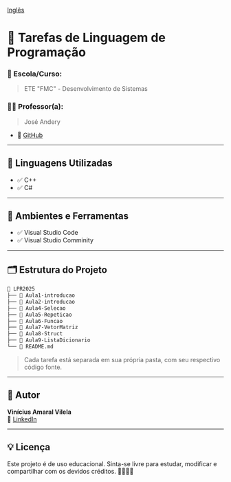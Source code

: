 [Inglês](README_en.md)
# 📘 Tarefas de Linguagem de Programação

### 🏫 Escola/Curso:
> ETE "FMC" - Desenvolvimento de Sistemas

### 👨‍🏫 Professor(a):
> José Andery
- 🔗 [GitHub](https://github.com/joseandery)

---

## 🚀 Linguagens Utilizadas

- ✅ C++
- ✅ C#

---

## 🧪 Ambientes e Ferramentas

- ✅ Visual Studio Code
- ✅ Visual Studio Comminity

---

## 🗂️ Estrutura do Projeto

```bash
📁 LPR2025
├── 📁 Aula1-introducao
├── 📁 Aula2-introducao
├── 📁 Aula4-Selecao
├── 📁 Aula5-Repeticao
├── 📁 Aula6-Funcao
├── 📁 Aula7-VetorMatriz
├── 📁 Aula8-Struct
├── 📁 Aula9-ListaDicionario
└── 📄 README.md 
```

> Cada tarefa está separada em sua própria pasta, com seu respectivo código fonte.

---

## 👤 Autor

**Vinícius Amaral Vilela**  
🔗 [LinkedIn](https://www.linkedin.com/in/vin%C3%ADcius-amaral-vilela-b57549362?utm_source=share&utm_campaign=share_via&utm_content=profile&utm_medium=ios_app)

---

## 💡 Licença

Este projeto é de uso educacional. Sinta-se livre para estudar, modificar e compartilhar com os devidos créditos. 👩‍💻👨‍💻
